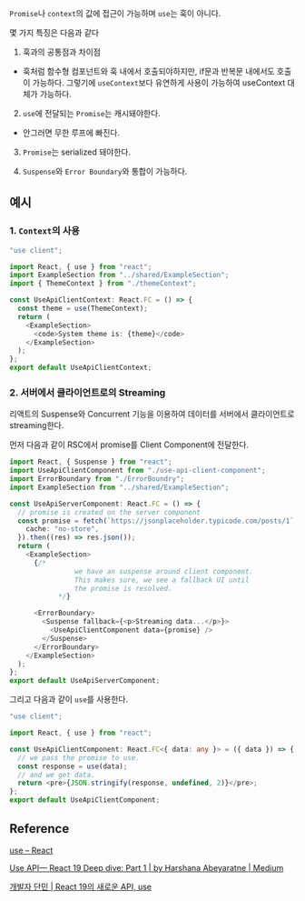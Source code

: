 `Promise`나 `context`의 값에 접근이 가능하며 `use`는 훅이 아니다.

몇 가지 특징은 다음과 같다

1. 훅과의 공통점과 차이점

- 훅처럼 함수형 컴포넌트와 훅 내에서 호출되야하지만, if문과 반복문 내에서도 호출이 가능하다. 그렇기에 `useContext`보다 유연하게 사용이 가능하여 useContext 대체가 가능하다.

2. `use`에 전달되는 `Promise`는 캐시돼야한다.

- 안그러면 무한 루프에 빠진다.

3. `Promise`는 serialized 돼야한다.

4. `Suspense`와 `Error Boundary`와 통합이 가능하다.

## 예시

### 1. `Context`의 사용

```typescript
"use client";

import React, { use } from "react";
import ExampleSection from "../shared/ExampleSection";
import { ThemeContext } from "./themeContext";

const UseApiClientContext: React.FC = () => {
  const theme = use(ThemeContext);
  return (
    <ExampleSection>
      <code>System theme is: {theme}</code>
    </ExampleSection>
  );
};
export default UseApiClientContext;
```

### 2. 서버에서 클라이언트로의 Streaming

리액트의 Suspense와 Concurrent 기능을 이용하여 데이터를 서버에서 클라이언트로 streaming한다.

먼저 다음과 같이 RSC에서 promise를 Client Component에 전달한다.

```typescript
import React, { Suspense } from "react";
import UseApiClientComponent from "./use-api-client-component";
import ErrorBoundary from "./ErrorBoundry";
import ExampleSection from "../shared/ExampleSection";

const UseApiServerComponent: React.FC = () => {
  // promise is created on the server component
  const promise = fetch(`https://jsonplaceholder.typicode.com/posts/1`, {
    cache: "no-store",
  }).then((res) => res.json());
  return (
    <ExampleSection>
      {/* 
                we have an suspense around client component.
                This makes sure, we see a fallback UI until 
                the promise is resolved.
            */}

      <ErrorBoundary>
        <Suspense fallback={<p>Streaming data...</p>}>
          <UseApiClientComponent data={promise} />
        </Suspense>
      </ErrorBoundary>
    </ExampleSection>
  );
};
export default UseApiServerComponent;
```

그리고 다음과 같이 `use`를 사용한다.

```typescript
"use client";

import React, { use } from "react";

const UseApiClientComponent: React.FC<{ data: any }> = ({ data }) => {
  // we pass the promise to use.
  const response = use(data);
  // and we get data.
  return <pre>{JSON.stringify(response, undefined, 2)}</pre>;
};
export default UseApiClientComponent;
```

## Reference

[use – React](https://react.dev/reference/react/use)

[Use API— React 19 Deep dive: Part 1 | by Harshana Abeyaratne | Medium](https://harshq.medium.com/use-api-react-19-deep-dive-part-1-5e6a8383127e)

[개발자 단민 | React 19의 새로운 API, use](https://www.jeong-min.com/64-react-19-use/)
